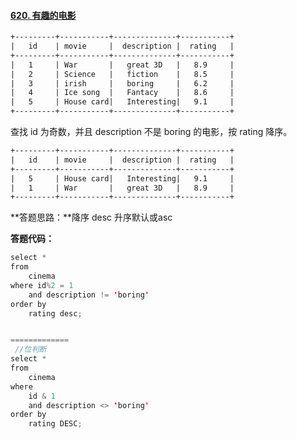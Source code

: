 #### [620. 有趣的电影](https://leetcode-cn.com/problems/not-boring-movies/)


```html
+---------+-----------+--------------+-----------+
|   id    | movie     |  description |  rating   |
+---------+-----------+--------------+-----------+
|   1     | War       |   great 3D   |   8.9     |
|   2     | Science   |   fiction    |   8.5     |
|   3     | irish     |   boring     |   6.2     |
|   4     | Ice song  |   Fantacy    |   8.6     |
|   5     | House card|   Interesting|   9.1     |
+---------+-----------+--------------+-----------+
```

查找 id 为奇数，并且 description 不是 boring 的电影，按 rating 降序。

```html
+---------+-----------+--------------+-----------+
|   id    | movie     |  description |  rating   |
+---------+-----------+--------------+-----------+
|   5     | House card|   Interesting|   9.1     |
|   1     | War       |   great 3D   |   8.9     |
+---------+-----------+--------------+-----------+
```

**答题思路：**降序 desc  升序默认或asc



**答题代码：**

```java
select * 
from 
    cinema
where id%2 = 1 
    and description != 'boring' 
order by 
    rating desc;


=============
 //位判断
select *
from 
    cinema
where 
    id & 1 
    and description <> 'boring'
order by 
    rating DESC;
```

